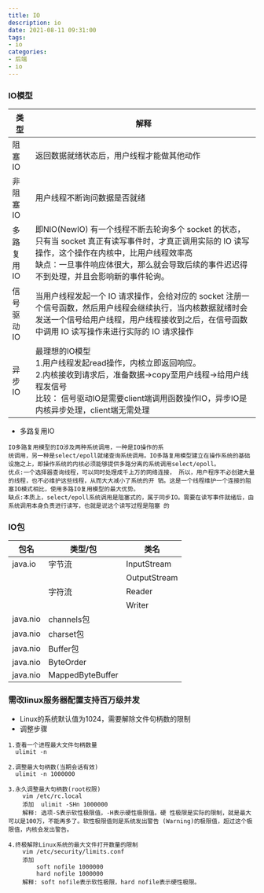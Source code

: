 ```yaml
---
title: IO
description: io
date: 2021-08-11 09:31:00
tags:
- io
categories:
- 后端
- io
---
```


### IO模型
|类型|解释|
|---|---|
|阻塞IO|返回数据就绪状态后，用户线程才能做其他动作|
|非阻塞IO|用户线程不断询问数据是否就绪|
|多路复用IO|即NIO(NewIO)  有一个线程不断去轮询多个 socket 的状态，只有当 socket 真正有读写事件时，才真正调用实际的 IO 读写操作，这个操作在内核中，比用户线程效率高<br/>缺点：一旦事件响应体很大，那么就会导致后续的事件迟迟得不到处理，并且会影响新的事件轮询。|
|信号驱动IO|当用户线程发起一个 IO 请求操作，会给对应的 socket 注册一个信号函数，然后用户线程会继续执行，当内核数据就绪时会发送一个信号给用户线程，用户线程接收到之后，在信号函数中调用 IO 读写操作来进行实际的 IO 请求操作|
|异步IO|最理想的IO模型  <br/>1.用户线程发起read操作，内核立即返回响应。<br/>2.内核接收到请求后，准备数据->copy至用户线程->给用户线程发信号<br/>比较：   信号驱动IO是需要client端调用函数操作IO，异步IO是内核异步处理，client端无需处理|

- 多路复用IO

```textmate
IO多路复用模型的IO涉及两种系统调用，一种是IO操作的系
统调用，另一种是select/epoll就绪查询系统调用。IO多路复用模型建立在操作系统的基础 设施之上，即操作系统的内核必须能够提供多路分离的系统调用select/epoll。
优点:一个选择器查询线程，可以同时处理成千上万的网络连接， 所以，用户程序不必创建大量的线程，也不必维护这些线程，从而大大减小了系统的开 销。这是一个线程维护一个连接的阻塞IO模式相比，使用多路IO复用模型的最大优势。
缺点:本质上，select/epoll系统调用是阻塞式的，属于同步IO。需要在读写事件就绪后，由系统调用本身负责进行读写，也就是说这个读写过程是阻塞 的
```

### IO包
|包名|类型/包|类名|
|---|---|---|
|java.io|字节流|InputStream|
|  |  |OutputStream|
|  |字符流|Reader|
|  | |Writer|
|java.nio|channels包||
|java.nio|charset包||
|java.nio|Buffer包||
|java.nio|ByteOrder||
|java.nio|MappedByteBuffer||


### 需改linux服务器配置支持百万级并发
- Linux的系统默认值为1024，需要解除文件句柄数的限制
- 调整步骤

```textmate
1.查看一个进程最大文件句柄数量
  ulimit -n

2.调整最大句柄数(当期会话有效)
  ulimit -n 1000000

3.永久调整最大句柄数(root权限)
    vim /etc/rc.local
    添加  ulimit -SHn 1000000
    解释: 选项-S表示软性极限值，-H表示硬性极限值。硬 性极限是实际的限制，就是最大可以是100万，不能再多了。软性极限值则是系统发出警告 (Warning)的极限值，超过这个极限值，内核会发出警告。

4.终极解除Linux系统的最大文件打开数量的限制
    vim /etc/security/limits.conf
    添加 
        soft nofile 1000000
        hard nofile 1000000
    解释: soft nofile表示软性极限，hard nofile表示硬性极限。
```
